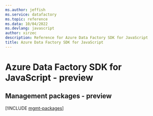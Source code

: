 ```yaml
---
ms.author: jeffish
ms.service: datafactory
ms.topic: reference
ms.data: 10/04/2022
ms.devlang: javascript
author: xirzec
description: Reference for Azure Data Factory SDK for JavaScript
title: Azure Data Factory SDK for JavaScript
---
```

# Azure Data Factory SDK for JavaScript - preview

## Management packages - preview
[!INCLUDE [mgmt-packages](data-factory-mgmt-index.md)]